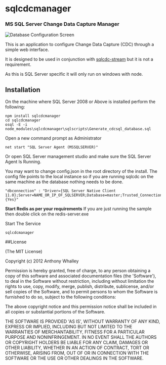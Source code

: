 # sqlcdcmanager

### MS SQL Server Change Data Capture Manager

![Database Configuration Screen](https://raw.github.com/No9/sqlcdcmanager/master/images/databasescreen.png "Database Configuration Screen")

This is an application to configure Change Data Capture (CDC) through a simple web interface.

It is designed to be used in conjunction with [sqlcdc-stream](https://github.com/No9/sqlcdcstream "sqlcdc-stream")  but it is not a requirement. 

As this is SQL Server specific it will only run on windows with node.

## Installation 

On the machine where SQL Server 2008 or Above is installed perform the following:

```
npm install sqlcdcmanager
cd sqlcdcmanager
osql -E -i node_modules\sqlcdcmanager\sqlscripts\Generate_cdcsql_database.sql
```

Open a new command prompt as Administrator 
```
net start "SQL Server Agent (MSSQLSERVER)"
```

Or open SQL Server management studio and make sure the SQL Server Agent Is Running.

You may want to change config.json in the root directory of the install.
The config file points to the local instance so if you are running sqlcdc on the same machine as the database nothing needs to be done.
```
"dbconnection" : "Driver={SQL Server Native Client 11.0};Server=NAME_OR_IP_OF_SQLSERVER;Database=master;Trusted_Connection={Yes}"
```

**Start Redis as per your requirements**
If you are just running the sample then double click on the redis-server.exe 

Start The Service
```
sqlcdcmanager
``` 

##License

(The MIT License)

Copyright (c) 2012 Anthony Whalley

Permission is hereby granted, free of charge, to any person obtaining a copy of this software and associated documentation files (the 'Software'), to deal in the Software without restriction, including without limitation the rights to use, copy, modify, merge, publish, distribute, sublicense, and/or sell copies of the Software, and to permit persons to whom the Software is furnished to do so, subject to the following conditions:

The above copyright notice and this permission notice shall be included in all copies or substantial portions of the Software.

THE SOFTWARE IS PROVIDED 'AS IS', WITHOUT WARRANTY OF ANY KIND, EXPRESS OR IMPLIED, INCLUDING BUT NOT LIMITED TO THE WARRANTIES OF MERCHANTABILITY, FITNESS FOR A PARTICULAR PURPOSE AND NONINFRINGEMENT. IN NO EVENT SHALL THE AUTHORS OR COPYRIGHT HOLDERS BE LIABLE FOR ANY CLAIM, DAMAGES OR OTHER LIABILITY, WHETHER IN AN ACTION OF CONTRACT, TORT OR OTHERWISE, ARISING FROM, OUT OF OR IN CONNECTION WITH THE SOFTWARE OR THE USE OR OTHER DEALINGS IN THE SOFTWARE.
